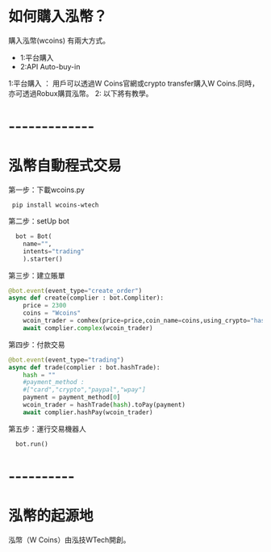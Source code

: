 # 如何購入泓幣？
購入泓幣(wcoins) 有兩大方式。
 - 1:平台購入
 - 2:API Auto-buy-in
   
1:平台購入 ：
用戶可以透過W Coins官網或crypto transfer購入W Coins.同時，亦可透過Robux購買泓幣。
2:
以下將有教學。


# -------------
# 泓幣自動程式交易

第一步：下載wcoins.py
```
 pip install wcoins-wtech
```
第二步：setUp bot
``` python
  bot = Bot(
    name="",
    intents="trading"
    ).starter()
```
第三步：建立賬單
``` python
@bot.event(event_type="create_order")
async def create(complier : bot.Compliter):
    price = 2300
    coins = "Wcoins"
    wcoin_trader = comhex(price=price,coin_name=coins,using_crypto="hash-function")
    await complier.complex(wcoin_trader)
```
第四步：付款交易
``` python
@bot.event(event_type="trading")
async def trade(complier : bot.hashTrade):
    hash = ""
    #payment_method :
    #["card","crypto","paypal","wpay"]
    payment = payment_method[0]
    wcoin_trader = hashTrade(hash).toPay(payment)
    await complier.hashPay(wcoin_trader)
```
第五步：運行交易機器人
``` python
  bot.run()
```

# ----------
# 泓幣的起源地
泓幣（W Coins）由泓技WTech開創。

